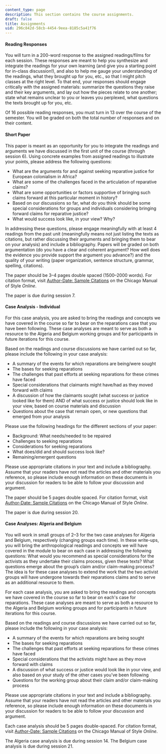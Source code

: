 ```yaml
---
content_type: page
description: This section contains the course assignments.
draft: false
title: Assignments
uid: 296c842d-58cb-4454-9eea-8185c5a41f76
---
```

#### Reading Responses

You will turn in a 200-word response to the assigned readings/films for each session. These responses are meant to help you synthesize and integrate the readings for your own learning (and give you a starting point for in-class discussion!), and also to help me gauge your understanding of the readings, what they brought up for you, etc., so that I might pitch classes at the right level. To that end, your responses should engage critically with the assigned materials: summarize the questions they raise and their key arguments, and lay out how the pieces relate to one another; state what remains unclear to you or leaves you perplexed, what questions the texts brought up for you, etc. 

Of 16 possible reading responses, you must turn in 13 over the course of the semester. You will be graded on both the total number of responses and on their content. 

#### Short Paper

This paper is meant as an opportunity for you to integrate the readings and arguments we have discussed in the first unit of the course (through session 6). Using concrete examples from assigned readings to illustrate your points, please address the following questions:

- What are the arguments for and against seeking reparative justice for European colonialism in Africa?
- What are some of the challenges faced in the articulation of reparative claims?
- What are some opportunities or factors supportive of bringing such claims forward at this particular moment in history?
- Based on our discussions so far, what do you think should be some special considerations for groups and individuals considering bringing forward claims for reparative justice?
- What would success look like, in your view? Why?

In addressing these questions, please engage meaningfully with at least 4 readings from the past unit (meaningfully means not just listing the texts as citations, but rather discussing their arguments and bringing them to bear on your analysis) and include a bibliography. Papers will be graded on both argumentation (do you have a clear and coherent argument? How well does the evidence you provide support the argument you advance?) and the quality of your writing (paper organization, sentence structure, grammar, spelling, citations).

The paper should be 3–4 pages double spaced (1500–2000 words). For citation format, visit [Author-Date: Sample Citations](https://www.chicagomanualofstyle.org/tools_citationguide/citation-guide-2.html) on the Chicago Manual of Style *Online*.

The paper is due during session 7.

#### Case Analysis - Individual

For this case analysis, you are asked to bring the readings and concepts we have covered in the course so far to bear on the reparations case that you have been following. These case analyses are meant to serve as both a resource to the Algeria and Belgium working groups and for participants in future iterations for this course.

Based on the readings and course discussions we have carried out so far, please include the following in your case analysis:

- A summary of the events for which reparations are being/were sought
- The bases for seeking reparations
- The challenges that past efforts at seeking reparations for these crimes have faced
- Special considerations that claimants might have/had as they moved forward with claims
- A discussion of how the claimants sought (what success or justice looked like for them) AND of what success or justice should look like in your view, based on course materials and discussion
- Questions about the case that remain open, or new questions that emerged from your analysis 

Please use the following headings for the different sections of your paper:

- Background: What needs/needed to be repaired 
- Challenges to seeking reparations
- Considerations for seeking reparations
- What does/did and should success look like?
- Remaining/emergent questions 

Please use appropriate citations in your text and include a bibliography. Assume that your readers have not read the articles and other materials you reference, so please include enough information on these documents in your discussion for readers to be able to follow your discussion and argument.

The paper should be 5 pages double spaced. For citation format, visit [Author-Date: Sample Citations](https://www.chicagomanualofstyle.org/tools_citationguide/citation-guide-2.html) on the Chicago Manual of Style *Online*.

The paper is due during session 20.

#### Case Analyses: Algeria and Belgium

You will work in small groups of 2–3 for the two case analyses for Algeria and Belgium, respectively (changing groups each time). In these write-ups, you will bring the anthropological readings and concepts we will have covered in the module to bear on each case in addressing the following questions: What would you recommend as special considerations for the activists as they undertake their claims process, given these texts? What questions emerge about the group’s claim and/or claim-making process? The idea is for these case analyses to extend the work that the two activist groups will have undergone towards their reparations claims and to serve as an additional resource to them.

For each case analysis, you are asked to bring the readings and concepts we have covered in the course so far to bear on each's case for reparations. These case analyses are meant to serve as both a resource to the Algeria and Belgium working groups and for participants in future iterations for this course.

Based on the readings and course discussions we have carried out so far, please include the following in your case analysis:

- A summary of the events for which reparations are being sought
- The bases for seeking reparations
- The challenges that past efforts at seeking reparations for these crimes have faced
- Special considerations that the activists might have as they move forward with claims
- A discussion of what success or justice would look like in your view, and also based on your study of the other cases you’ve been following
- Questions for the working group about their claim and/or claim-making process

Please use appropriate citations in your text and include a bibliography. Assume that your readers have not read the articles and other materials you reference, so please include enough information on these documents in your discussion for readers to be able to follow your discussion and argument.

Each case analysis should be 5 pages double-spaced. For citation format, visit [Author-Date: Sample Citations](https://www.chicagomanualofstyle.org/tools_citationguide/citation-guide-2.html) on the Chicago Manual of Style *Online*.

The Algeria case analysis is due during session 14. The Belgium case analysis is due during session 21.